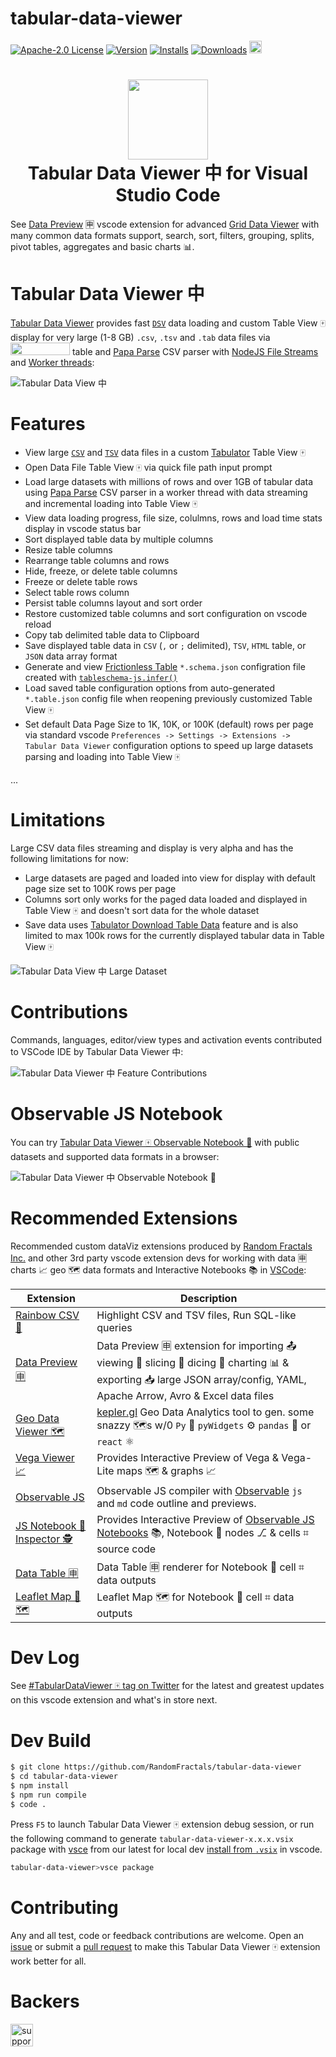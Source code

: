 # tabular-data-viewer

[![Apache-2.0 License](https://img.shields.io/badge/license-Apache2-brightgreen.svg)](http://opensource.org/licenses/Apache-2.0)
[![Version](https://vsmarketplacebadge.apphb.com/version-short/RandomFractalsInc.tabular-data-viewer.svg?color=orange)](https://marketplace.visualstudio.com/items?itemName=RandomFractalsInc.tabular-data-viewer)
[![Installs](https://vsmarketplacebadge.apphb.com/installs/RandomFractalsInc.tabular-data-viewer.svg?color=orange)](https://marketplace.visualstudio.com/items?itemName=RandomFractalsInc.tabular-data-viewer)
[![Downloads](https://vsmarketplacebadge.apphb.com/downloads/RandomFractalsInc.tabular-data-viewer.svg?color=orange)](https://marketplace.visualstudio.com/items?itemName=RandomFractalsInc.tabular-data-viewer)
<a href='https://ko-fi.com/dataPixy' target='_blank' title='support: https://ko-fi.com/dataPixy'>
  <img height='24' style='border:0px;height:20px;' src='https://az743702.vo.msecnd.net/cdn/kofi3.png?v=2' alt='https://ko-fi.com/dataPixy' /></a>

<h1 align="center">
  <img width="128" height="128" src="resources/icons/tabular-data-viewer.png" />
  <br />
  Tabular Data Viewer 中 for Visual Studio Code
</h1>

See [Data Preview](https://github.com/RandomFractals/vscode-data-preview) 🈸 vscode extension for advanced [Grid Data Viewer](https://marketplace.visualstudio.com/items?itemName=RandomFractalsInc.vscode-data-preview) with many common data formats support, search, sort, filters, grouping, splits, pivot tables, aggregates and basic charts 📊.

# Tabular Data Viewer 中

[Tabular Data Viewer](https://marketplace.visualstudio.com/items?itemName=RandomFractalsInc.tabular-data-viewer) provides fast [`DSV`](https://en.wikipedia.org/wiki/Delimiter-separated_values) data loading and custom Table View 🀄 display for very large (1-8 GB) `.csv`, `.tsv` and `.tab` data files via <a title="Tabulator" href="http://tabulator.info"><img width="95" height="20" src="docs/images/tabulator.png" /></a> table and [Papa Parse](https://www.papaparse.com/) CSV parser with [NodeJS File Streams](https://nodejs.dev/learn/nodejs-streams) and [Worker threads](https://nodejs.org/api/worker_threads.html):

![Tabular Data View 中](https://github.com/RandomFractals/tabular-data-viewer/blob/main/docs/images/tabular-data-view.png?raw=true 
 "Tabular Data View 中")
# Features

- View large [`CSV`](https://en.wikipedia.org/wiki/Comma-separated_values) and [`TSV`](https://en.wikipedia.org/wiki/Tab-separated_values) data files in a custom [Tabulator](http://tabulator.info/) Table View 🀄
- Open Data File Table View 🀄 via quick file path input prompt
- Load large datasets with millions of rows and over 1GB of tabular data using [Papa Parse](https://www.papaparse.com/) CSV parser in a worker thread with data streaming and incremental loading into Table View 🀄
- View data loading progress, file size, colulmns, rows and load time stats display in vscode status bar
- Sort displayed table data by multiple columns
- Resize table columns
- Rearrange table columns and rows
- Hide, freeze, or delete table columns
- Freeze or delete table rows
- Select table rows column
- Persist table columns layout and sort order
- Restore customized table columns and sort configuration on vscode reload
- Copy tab delimited table data to Clipboard
- Save displayed table data in `CSV` (`,` or `;` delimited), `TSV`, `HTML` table, or `JSON` data array format
- Generate and view [Frictionless Table](https://specs.frictionlessdata.io/table-schema/) `*.schema.json` configration file created with [`tableschema-js.infer()`](https://github.com/frictionlessdata/tableschema-js#working-with-validateinfer)
- Load saved table configuration options from auto-generated `*.table.json` config file when reopening previously customized Table View 🀄
- Set default Data Page Size to 1K, 10K, or 100K (default) rows per page via standard vscode `Preferences -> Settings -> Extensions -> Tabular Data Viewer` configuration options to speed up large datasets parsing and loading into Table View 🀄

...

# Limitations

Large CSV data files streaming and display is very alpha and has the following limitations for now:

- Large datasets are paged and loaded into view for display with default page size set to 100K rows per page
- Columns sort only works for the paged data loaded and displayed in Table View 🀄 and doesn't sort data for the whole dataset
- Save data uses [Tabulator Download Table Data](http://tabulator.info/docs/5.0/download) feature and is also limited to max 100k rows for the currently displayed tabular data in Table View 🀄

![Tabular Data View 中 Large Dataset](https://github.com/RandomFractals/tabular-data-viewer/blob/main/docs/images/tabular-data-view-large-dataset.png?raw=true 
 "Tabular Data View 中 Large Dataset")

# Contributions

Commands, languages, editor/view types and activation events contributed to VSCode IDE by Tabular Data Viewer 中:

![Tabular Data Viewer 中 Feature Contributions](https://github.com/RandomFractals/tabular-data-viewer/blob/main/docs/images/tabular-data-viewer-feature-contributions.png?raw=true 
 "Tabular Data Viewer 中 Feature Contributions")

# Observable JS Notebook

You can try [Tabular Data Viewer 🀄 Observable Notebook 📓](https://observablehq.com/@randomfractals/tabular-data-viewer) with public datasets and supported data formats in a browser:

![Tabular Data Viewer 中 Observable Notebook 📓](https://github.com/RandomFractals/tabular-data-viewer/blob/main/docs/images/tabular-data-viewer-observable-notebook.png?raw=true 
 "Tabular Data Viewer 中 Observable Notebook 📓")

# Recommended Extensions

Recommended custom dataViz extensions produced by [Random Fractals Inc.](https://marketplace.visualstudio.com/publishers/RandomFractalsInc) and other 3rd party vscode extension devs for working with data 🈸 charts 📈 geo 🗺️ data formats and Interactive Notebooks 📚 in [VSCode](https://code.visualstudio.com/):

| Extension | Description |
| --- | --- |
| [Rainbow CSV 🌈](https://marketplace.visualstudio.com/items?itemName=mechatroner.rainbow-csv) | Highlight CSV and TSV files, Run SQL-like queries |
| [Data Preview 🈸](https://marketplace.visualstudio.com/items?itemName=RandomFractalsInc.vscode-data-preview) | Data Preview 🈸 extension for importing 📤 viewing 🔎 slicing 🔪 dicing 🎲 charting 📊 & exporting 📥 large JSON array/config, YAML, Apache Arrow, Avro & Excel data files |
| [Geo Data Viewer 🗺️](https://marketplace.visualstudio.com/items?itemName=RandomFractalsInc.geo-data-viewer) | [kepler.gl](https://kepler.gl) Geo Data Analytics tool to gen. some snazzy 🗺️s  w/0 `Py` 🐍 `pyWidgets` ⚙️ `pandas` 🐼 or `react` ⚛️ |
| [Vega Viewer 📈](https://marketplace.visualstudio.com/items?itemName=RandomFractalsInc.vscode-vega-viewer) | Provides Interactive Preview of Vega & Vega-Lite maps 🗺️ & graphs 📈 |
| [Observable JS](https://marketplace.visualstudio.com/items?itemName=GordonSmith.observable-js) | Observable JS compiler with [Observable](https://observablehq.com/@observablehq/observable-for-jupyter-users?collection=@observablehq/observable-for-jupyter-users) `js` and `md` code outline and previews. |
| [JS Notebook 📓 Inspector 🕵️](https://marketplace.visualstudio.com/items?itemName=RandomFractalsInc.js-notebook-inspector) | Provides Interactive Preview of [Observable JS Notebooks](https://observablehq.com/documentation#notebook-fundamentals) 📚, Notebook 📓 nodes ⎇ & cells ⌗ source code |
| [Data Table 🈸](https://marketplace.visualstudio.com/items?itemName=RandomFractalsInc.vscode-data-table) | Data Table 🈸 renderer for Notebook 📓 cell ⌗ data outputs |
| [Leaflet Map 🌿 🗺️](https://marketplace.visualstudio.com/items?itemName=RandomFractalsInc.vscode-leaflet) | Leaflet Map 🗺️ for Notebook 📓 cell ⌗ data outputs |

# Dev Log

See [#TabularDataViewer 🀄 tag on Twitter](https://twitter.com/hashtag/TabularDataViewer?src=hashtag_click&f=live) for the latest and greatest updates on this vscode extension and what's in store next.

# Dev Build

```bash
$ git clone https://github.com/RandomFractals/tabular-data-viewer
$ cd tabular-data-viewer
$ npm install
$ npm run compile
$ code .
```
Press `F5` to launch Tabular Data Viewer 🀄 extension debug session, or run the following command to generate `tabular-data-viewer-x.x.x.vsix` package with [vsce](https://code.visualstudio.com/api/working-with-extensions/publishing-extension#vsce) from our latest for local dev [install from `.vsix`](https://code.visualstudio.com/docs/editor/extension-marketplace#_install-from-a-vsix) in vscode.

```bash
tabular-data-viewer>vsce package
```

# Contributing

Any and all test, code or feedback contributions are welcome. Open an [issue](https://github.com/RandomFractals/tabular-data-viewer/issues) or submit a [pull request](https://docs.github.com/en/pull-requests) to make this Tabular Data Viewer 🀄 extension work better for all.

# Backers

<a href='https://ko-fi.com/dataPixy' target='_blank'>
  <img height='36' style='border:0px;height:36px;' border='0'
    src='https://az743702.vo.msecnd.net/cdn/kofi3.png?v=2' 
    alt='support me on ko-fi.com' />
</a>